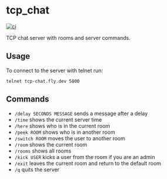 # tcp_chat

[![ci](https://github.com/mvkvc/tcp_chat/actions/workflows/ci.yaml/badge.svg?branch=main)](https://github.com/mvkvc/tcp_chat/actions/workflows/ci.yaml)

TCP chat server with rooms and server commands.

## Usage

To connect to the server with telnet run:

`telnet tcp-chat.fly.dev 5000`

## Commands

- `/delay SECONDS MESSAGE` sends a message after a delay
- `/time` shows the current server time
- `/here` shows who is in the current room
- `/peek ROOM` shows who is in another room
- `/switch ROOM` moves the user to another room
- `/room` shows the current room
- `/rooms` shows all rooms
- `/kick USER` kicks a user from the room if you are an admin
- `/exit` leaves the current room and return to the default room
- `/q` quits the server
